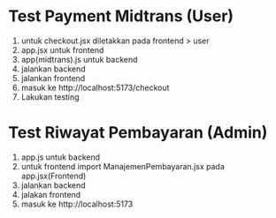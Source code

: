 # Test Payment Midtrans (User)
1. untuk checkout.jsx diletakkan pada frontend > user
2. app.jsx untuk frontend
3. app(midtrans).js untuk backend
4. jalankan backend
5. jalankan frontend
6. masuk ke http://localhost:5173/checkout
7. Lakukan testing

# Test Riwayat Pembayaran (Admin)
1. app.js untuk backend
2. untuk frontend import ManajemenPembayaran.jsx pada app.jsx(Frontend)
3. jalankan backend 
5. jalakan frontend
6. masuk ke http://localhost:5173

